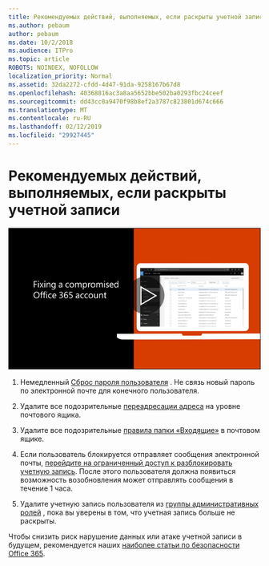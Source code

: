 ```yaml
---
title: Рекомендуемых действий, выполняемых, если раскрыты учетной записи
ms.author: pebaum
author: pebaum
ms.date: 10/2/2018
ms.audience: ITPro
ms.topic: article
ROBOTS: NOINDEX, NOFOLLOW
localization_priority: Normal
ms.assetid: 32da2272-cfdd-4d47-91da-9258167b67d8
ms.openlocfilehash: 40368816ac3a8aa5652bbe502ba0293fbc24ceef
ms.sourcegitcommit: dd43cc0a9470f98b8ef2a3787c823801d674c666
ms.translationtype: MT
ms.contentlocale: ru-RU
ms.lasthandoff: 02/12/2019
ms.locfileid: "29927445"
---
```

# <a name="recommended-steps-to-take-if-an-account-is-compromised"></a>Рекомендуемых действий, выполняемых, если раскрыты учетной записи

[![Устранение атаке учетной записи Office 365](media/797f355b-22a1-468e-91a4-a9d5bc45b19a.png)](https://www.microsoft.com/videoplayer/embed/RE2jvOb?pid=ocpVideo0-innerdiv-oneplayer&amp;postJsllMsg=true&amp;maskLevel=20&amp;autoplay=true)
  
1. Немедленный [Сброс пароля пользователя](https://support.office.com/article/7a5d073b-7fae-4aa5-8f96-9ecd041aba9c) . Не связь новый пароль по электронной почте для конечного пользователя. 
    
2. Удалите все подозрительные [переадресации адреса](https://support.office.com/article/ab5eb117-0f22-4fa7-a662-3a6bdb0add74) на уровне почтового ящика. 
    
3. Удалите все подозрительные [правила папки «Входящие»](https://support.office.com/article/1433E3A0-7FB0-4999-B536-50E05CB67FED) в почтовом ящике. 
    
4. Если пользователь блокируется отправляет сообщения электронной почты, [перейдите на ограниченный доступ к разблокировать учетную запись](https://protection.office.com/?hash=/restrictedusers). После этого пользователя должна появиться возможность возобновления может отправлять сообщения в течение 1 часа.
    
5. Удалите учетную запись пользователя из [группы административных ролей](https://support.office.com/article/eac4d046-1afd-4f1a-85fc-8219c79e1504) , пока вы уверены в том, что учетная запись больше не раскрыты. 
    
Чтобы снизить риск нарушение данных или атаке учетной записи в будущем, рекомендуется наших [наиболее статьи по безопасности Office 365](https://support.office.com/article/9295e396-e53d-49b9-ae9b-0b5828cdedc3).
  


